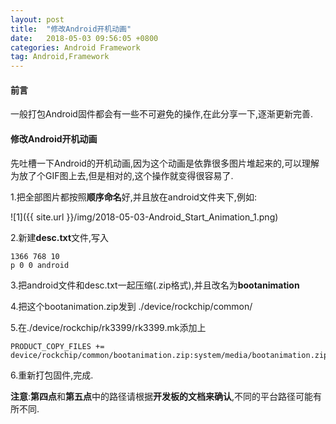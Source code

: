 ```yaml
---
layout: post
title:  "修改Android开机动画"
date:   2018-05-03 09:56:05 +0800
categories: Android Framework
tag: Android,Framework
---
```


#### 前言
一般打包Android固件都会有一些不可避免的操作,在此分享一下,逐渐更新完善.

#### 修改Android开机动画
先吐槽一下Android的开机动画,因为这个动画是依靠很多图片堆起来的,可以理解为放了个GIF图上去,但是相对的,这个操作就变得很容易了.


1.把全部图片都按照**顺序命名**好,并且放在android文件夹下,例如:

![1]({{ site.url }}/img/2018-05-03-Android_Start_Animation_1.png)

2.新建**desc.txt**文件,写入
```
1366 768 10
p 0 0 android
```

3.把android文件和desc.txt一起压缩(.zip格式),并且改名为**bootanimation**

4.把这个bootanimation.zip发到 ./device/rockchip/common/

5.在./device/rockchip/rk3399/rk3399.mk添加上
```
PRODUCT_COPY_FILES += device/rockchip/common/bootanimation.zip:system/media/bootanimation.zip
```
6.重新打包固件,完成.

**注意**:**第四点**和**第五点**中的路径请根据**开发板的文档来确认**,不同的平台路径可能有所不同.
